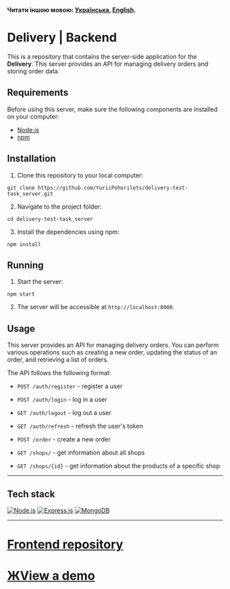 **Читати іншою мовою: [Українська](README.ukr.md), [English](README.md).**

# Delivery | Backend

This is a repository that contains the server-side application for the **Delivery**. This server
provides an API for managing delivery orders and storing order data.

## Requirements

Before using this server, make sure the following components are installed on your computer:

- [Node.js](https://nodejs.org)
- [npm](https://www.npmjs.com/get-npm)

## Installation

1. Clone this repository to your local computer:

```shell
git clone https://github.com/YuriiPohorilets/delivery-test-task_server.git
```

2. Navigate to the project folder:

```shell
cd delivery-test-task_server
```

3. Install the dependencies using npm:

```shell
npm install
```

## Running

1. Start the server:

```shell
npm start
```

2. The server will be accessible at `http://localhost:8000`.

## Usage

This server provides an API for managing delivery orders. You can perform various operations such as
creating a new order, updating the status of an order, and retrieving a list of orders.

The API follows the following format:

- `POST /auth/register` - register a user
- `POST /auth/login` - log in a user
- `GET /auth/logout` - log out a user
- `GET /auth/refresh` - refresh the user's token

- `POST /order` - create a new order
- `GET /shops/` - get information about all shops
- `GET /shops/{id}` - get information about the products of a specific shop

---

## Tech stack

[![Node.js](https://img.shields.io/badge/Node.js-339933?style=for-the-badge&logo=nodedotjs&logoColor=white)](#)
[![Express.js](https://img.shields.io/badge/Express.js-000000?style=for-the-badge&logo=express&logoColor=white)](#)
[![MongoDB](https://img.shields.io/badge/MongoDB-4EA94B?style=for-the-badge&logo=mongodb&logoColor=white)](#)

---

# [Frontend repository](https://github.com/YuriiPohorilets/delivery-test-task_client)

# [ЖView a demo](https://yuriipohorilets.github.io/delivery-test-task_client/)
